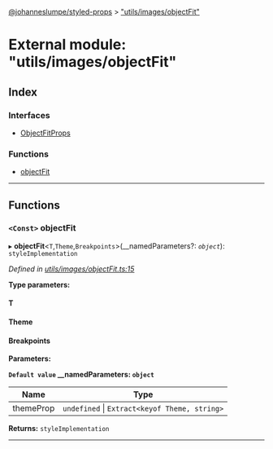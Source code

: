 [@johanneslumpe/styled-props](../README.md) > ["utils/images/objectFit"](../modules/_utils_images_objectfit_.md)

# External module: "utils/images/objectFit"

## Index

### Interfaces

* [ObjectFitProps](../interfaces/_utils_images_objectfit_.objectfitprops.md)

### Functions

* [objectFit](_utils_images_objectfit_.md#objectfit)

---

## Functions

<a id="objectfit"></a>

### `<Const>` objectFit

▸ **objectFit**<`T`,`Theme`,`Breakpoints`>(__namedParameters?: *`object`*): `styleImplementation`

*Defined in [utils/images/objectFit.ts:15](https://github.com/johanneslumpe/styled-props/blob/8e709f1/src/utils/images/objectFit.ts#L15)*

**Type parameters:**

#### T 
#### Theme 
#### Breakpoints 
**Parameters:**

**`Default value` __namedParameters: `object`**

| Name | Type |
| ------ | ------ |
| themeProp | `undefined` \| `Extract<keyof Theme, string>` |

**Returns:** `styleImplementation`

___

